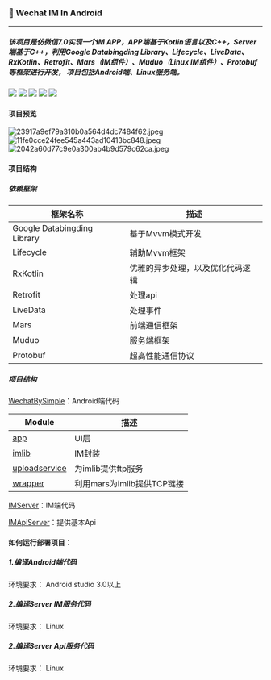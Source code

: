 ### 🚀 Wechat IM In Android 
* * *
##### 该项目是仿微信7.0实现一个IM APP，APP端基于Kotlin语言以及C++，Server端基于C++，利用Google Databingding Library、Lifecycle、LiveData、RxKotlin、Retrofit、Mars（IM组件）、Muduo（Linux IM组件）、Protobuf 等框架进行开发， 项目包括Android端、Linux服务端。

[![](https://storage.dreambigcareer.com/simple/mars-v1.2.2-red.svg)](https://www.baidu.com) [![](https://storage.dreambigcareer.com/simple/muduo-v2.0.0-blue.svg)](https://www.baidu.com)  [![](https://storage.dreambigcareer.com/simple/mvvm-databinding%20-yellowgreen.svg)](https://www.baidu.com)  [![](https://storage.dreambigcareer.com/simple/kotlin-1.3.11-orange.svg)](https://www.baidu.com) [![](https://storage.dreambigcareer.com/simple/wechat-7.0.0-brightgreen.svg)](https://www.baidu.com) 

#### 项目预览
![23917a9ef79a310b0a564d4dc7484f62.jpeg](https://storage.dreambigcareer.com/simple/2.jpg)![11fe0cce24fee545a443ad10413bc848.jpeg](https://storage.dreambigcareer.com/simple/3%281%29.jpg)![2042a60d77c9e0a300ab4b9d579c62ca.jpeg](https://storage.dreambigcareer.com/simple/1.jpg)

#### 项目结构
##### 依赖框架
| 框架名称 |描述  |
| --- | --- |
| Google Databingding Library |基于Mvvm模式开发  |
| Lifecycle | 辅助Mvvm框架 |
| RxKotlin | 优雅的异步处理，以及优化代码逻辑 |
| Retrofit | 处理api |
| LiveData | 处理事件 |
| Mars | 前端通信框架 |
| Muduo | 服务端框架 |
| Protobuf | 超高性能通信协议 |
##### 项目结构
[WechatBySimple](https://github.com/ftylitak/qzxing)：Android端代码

| Module |描述  |
| --- | --- |
| [app](https://github.com/ftylitak/qzxing) |UI层  |
| [imlib](https://github.com/ftylitak/qzxing) | IM封装 |
| [uploadservice](https://github.com/ftylitak/qzxing) | 为imlib提供ftp服务 |
| [wrapper](https://github.com/ftylitak/qzxing) | 利用mars为imlib提供TCP链接|

[IMServer](https://github.com/ftylitak/qzxing)：IM端代码

[IMApiServer](https://github.com/ftylitak/qzxing)：提供基本Api
#### 如何运行部署项目：
##### 1.编译Android端代码
环境要求：
Android studio 3.0以上
##### 2.编译Server IM服务代码
环境要求：
Linux
##### 2.编译Server Api服务代码
环境要求：
Linux
